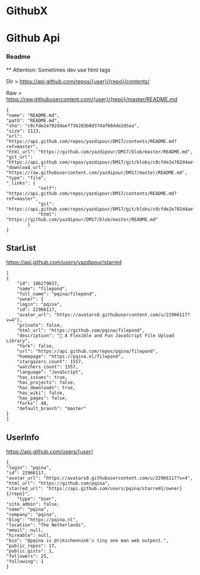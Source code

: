 # GithubX

# Github Api

### Readme

** Attention: Sometimes dev use html tags

Dir > https://api.github.com/repos/{user}/{repo}/contents/

Raw > https://raw.githubusercontent.com/{user}/{repo}/master/README.md

    {
    "name": "README.md",
    "path": "README.md",
    "sha": "c8cfde2e782d4aef736203b0d374af084de2d5aa",
    "size": 1113,
    "url": "https://api.github.com/repos/yazdipour/DM17/contents/README.md?ref=master",
    "html_url": "https://github.com/yazdipour/DM17/blob/master/README.md",
    "git_url": "https://api.github.com/repos/yazdipour/DM17/git/blobs/c8cfde2e782d4aef736203b0d374af084de2d5aa",
    "download_url": "https://raw.githubusercontent.com/yazdipour/DM17/master/README.md",
    "type": "file",
    "_links": {
                "self": "https://api.github.com/repos/yazdipour/DM17/contents/README.md?ref=master",
                "git": "https://api.github.com/repos/yazdipour/DM17/git/blobs/c8cfde2e782d4aef736203b0d374af084de2d5aa",
                "html": "https://github.com/yazdipour/DM17/blob/master/README.md"
            }
    }


## StarList

https://api.github.com/users/yazdipour/starred


    [
    {
        "id": 106279637,
        "name": "filepond",
        "full_name": "pqina/filepond",
        "owner": {
        "login": "pqina",
        "id": 22966117,
        "avatar_url": "https://avatars0.githubusercontent.com/u/22966117?v=4"},
        "private": false,
        "html_url": "https://github.com/pqina/filepond",
        "description": "🌊 A Flexible and Fun JavaScript File Upload Library",
        "fork": false,
        "url": "https://api.github.com/repos/pqina/filepond",
        "homepage": "https://pqina.nl/filepond",
        "stargazers_count": 1557,
        "watchers_count": 1557,
        "language": "JavaScript",
        "has_issues": true,
        "has_projects": false,
        "has_downloads": true,
        "has_wiki": false,
        "has_pages": false,
        "forks": 48,
        "default_branch": "master"
    }
    ]

## UserInfo
https://api.github.com/users/{user}

    {
    "login": "pqina",
    "id": 22966117,
    "avatar_url": "https://avatars0.githubusercontent.com/u/22966117?v=4",
    "html_url": "https://github.com/pqina",
    "starred_url": "https://api.github.com/users/pqina/starred{/owner}{/repo}",
        "type": "User",
    "site_admin": false,
    "name": "pqina",
    "company": "pqina",
    "blog": "https://pqina.nl",
    "location": "The Netherlands",
    "email": null,
    "hireable": null,
    "bio": "@pqina is @rikschennink's tiny one man web outpost.",
    "public_repos": 17,
    "public_gists": 1,
    "followers": 25,
    "following": 1
    }
